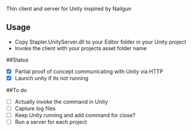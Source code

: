 Thin client and server for Unity inspired by Nailgun

## Usage

- Copy Stapler.UnityServer.dll to your Editor folder in your Unity project
- Invoke the client with your projects asset folder name

##Status

- [x] Partial proof of concept communicating with Unity via HTTP
- [x] Launch unity if its not running

##To do

- [ ] Actually invoke the command in Unity
- [ ] Capture log files
- [ ] Keep Unity running and add command for close?
- [ ] Run a server for each project